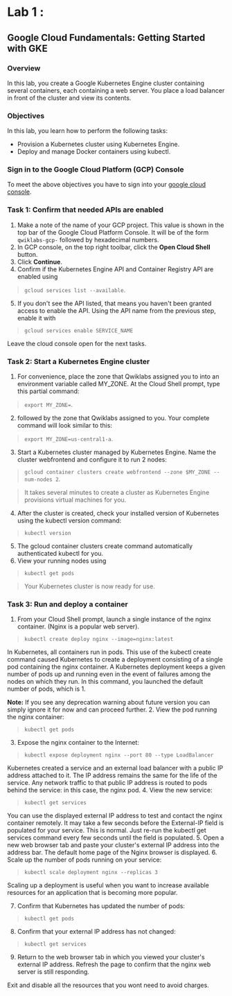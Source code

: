 # Lab 1 : 
## Google Cloud Fundamentals: Getting Started with GKE

### Overview
In this lab, you create a Google Kubernetes Engine cluster containing several containers, each containing a web server. You place a load balancer in front of the cluster and view its contents.

### Objectives
In this lab, you learn how to perform the following tasks:
+ Provision a Kubernetes cluster using Kubernetes Engine.
+ Deploy and manage Docker containers using kubectl.

### Sign in to the Google Cloud Platform (GCP) Console
To meet the above objectives you have to sign into your [google cloud console](https://console.cloud.google.com).

### Task 1: Confirm that needed APIs are enabled
1. Make a note of the name of your GCP project. This value is shown in the top bar of the Google Cloud Platform Console. It will be of the form `qwiklabs-gcp-` followed by hexadecimal numbers.
2. In GCP console, on the top right toolbar, click the **Open Cloud Shell** button.
3. Click **Continue**.
4. Confirm if the Kubernetes Engine API and Container Registry API are enabled using 
> `gcloud services list --available`.
5. If you don't see the API listed, that means you haven't been granted access to enable the API. Using the API name from the previous step, enable it with 
> `gcloud services enable SERVICE_NAME`

Leave the cloud console open for the next tasks.

### Task 2: Start a Kubernetes Engine cluster
1. For convenience, place the zone that Qwiklabs assigned you to into an environment variable called MY_ZONE. At the Cloud Shell prompt, type this partial command:
> `export MY_ZONE=`.
2. followed by the zone that Qwiklabs assigned to you. Your complete command will look similar to this: 
> `export MY_ZONE=us-central1-a`.
3. Start a Kubernetes cluster managed by Kubernetes Engine. Name the cluster webfrontend and configure it to run 2 nodes: 
> `gcloud container clusters create webfrontend --zone $MY_ZONE --num-nodes 2`.

> It takes several minutes to create a cluster as Kubernetes Engine provisions virtual machines for you.
4. After the cluster is created, check your installed version of Kubernetes using the kubectl version command:
> `kubectl version`
5. The gcloud container clusters create command automatically authenticated kubectl for you.
6. View your running nodes using 
> `kubectl get pods` 

> Your Kubernetes cluster is now ready for use.
### Task 3: Run and deploy a container
1. From your Cloud Shell prompt, launch a single instance of the nginx container. (Nginx is a popular web server).
> `kubectl create deploy nginx --image=nginx:latest`

In Kubernetes, all containers run in pods. This use of the kubectl create command caused Kubernetes to create a deployment consisting of a single pod containing the nginx container. A Kubernetes deployment keeps a given number of pods up and running even in the event of failures among the nodes on which they run. In this command, you launched the default number of pods, which is 1.

**Note:** If you see any deprecation warning about future version you can simply ignore it for now and can proceed further.
2. View the pod running the nginx container:
> `kubectl get pods`
3. Expose the nginx container to the Internet:
> `kubectl expose deployment nginx --port 80 --type LoadBalancer`

Kubernetes created a service and an external load balancer with a public IP address attached to it. The IP address remains the same for the life of the service. Any network traffic to that public IP address is routed to pods behind the service: in this case, the nginx pod.
4. View the new service:
> `kubectl get services`

You can use the displayed external IP address to test and contact the nginx container remotely.
It may take a few seconds before the External-IP field is populated for your service. This is normal. Just re-run the kubectl get services command every few seconds until the field is populated.
5. Open a new web browser tab and paste your cluster's external IP address into the address bar. The default home page of the Nginx browser is displayed.
6. Scale up the number of pods running on your service:
> `kubectl scale deployment nginx --replicas 3`

Scaling up a deployment is useful when you want to increase available resources for an application that is becoming more popular.

7. Confirm that Kubernetes has updated the number of pods:
> `kubectl get pods`
8. Confirm that your external IP address has not changed:
> `kubectl get services`
9. Return to the web browser tab in which you viewed your cluster's external IP address. Refresh the page to confirm that the nginx web server is still responding.

Exit and disable all the resources that you wont need to avoid charges.

